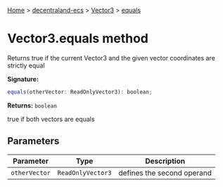 [Home](./index) &gt; [decentraland-ecs](./decentraland-ecs.md) &gt; [Vector3](./decentraland-ecs.vector3.md) &gt; [equals](./decentraland-ecs.vector3.equals.md)

# Vector3.equals method

Returns true if the current Vector3 and the given vector coordinates are strictly equal

**Signature:**
```javascript
equals(otherVector: ReadOnlyVector3): boolean;
```
**Returns:** `boolean`

true if both vectors are equals

## Parameters

|  Parameter | Type | Description |
|  --- | --- | --- |
|  `otherVector` | `ReadOnlyVector3` | defines the second operand |

